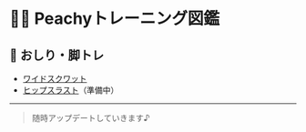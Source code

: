 # 🏋️‍♀️ Peachyトレーニング図鑑

## 🍑 おしり・脚トレ
- [ワイドスクワット](trainings/wide-squat.md)
- [ヒップスラスト](trainings/hip-thrust.md)（準備中）

---

> 随時アップデートしていきます♪
